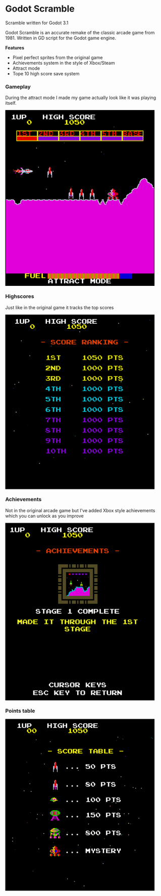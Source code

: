 Godot Scramble
==============
Scramble written for Godot 3.1

Godot Scramble is an accurate remake of the classic arcade game from 1981. Written in GD script for the Godot game engine. 

**Features**

* Pixel perfect sprites from the original game
* Achievements system in the style of Xbox/Steam
* Attract mode
* Tope 10 high score save system

### Gameplay
During the attract mode I made my game actually look like it was playing itself.
<div><img align="center" src='https://github.com/simonalanjones/simonalanjones.github.io/blob/master/scramble-game.PNG' /></div>

### Highscores
Just like in the original game it tracks the top scores
<div><img align="center" src='https://github.com/simonalanjones/simonalanjones.github.io/blob/master/scramble-highscores.PNG' /></div>

### Achievements
Not in the original arcade game but I've added Xbox style achievements which you can unlock as you improve
<div><img align="center" src='https://github.com/simonalanjones/simonalanjones.github.io/blob/master/scramble-achievement.PNG' /></div>

### Points table
<div><img align="center" src='https://github.com/simonalanjones/simonalanjones.github.io/blob/master/scramble-points.PNG' /></div>
<br/>
